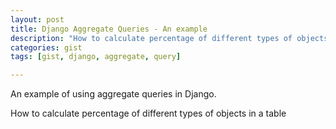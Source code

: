 ```yaml
---
layout: post
title: Django Aggregate Queries - An example
description: "How to calculate percentage of different types of objects in a table"
categories: gist
tags: [gist, django, aggregate, query]

---
```

An example of using aggregate queries in Django.

How to calculate percentage of different types of objects in a table

<script src="https://gist.github.com/manuganji/6056505.js"></script>
